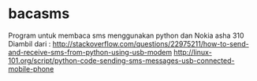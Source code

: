 # bacasms
Program untuk membaca sms menggunakan python dan Nokia asha 310
Diambil dari : 
http://stackoverflow.com/questions/22975211/how-to-send-and-receive-sms-from-python-using-usb-modem
http://linux-101.org/script/python-code-sending-sms-messages-usb-connected-mobile-phone

